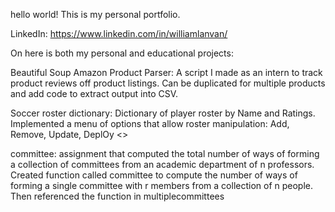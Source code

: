 hello world!
This is my personal portfolio.

LinkedIn: https://www.linkedin.com/in/williamlanvan/

On here is both my personal and educational projects:

Beautiful Soup Amazon Product Parser: A script I made as an intern to track product reviews off product listings. Can be duplicated for multiple products and add code to extract output into CSV.

Soccer roster dictionary: Dictionary of player roster by Name and Ratings. Implemented a menu of options that allow roster manipulation: Add, Remove, Update, DeplOy <<given ratings>>

committee: assignment that computed the total number of ways of forming a collection of committees from an academic department of n professors. Created function called committee to compute the number of ways of forming a single committee with r members from a collection of n people. Then referenced the function in multiplecommittees
